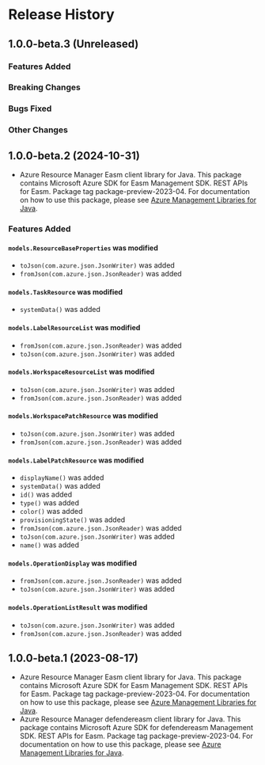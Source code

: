# Release History

## 1.0.0-beta.3 (Unreleased)

### Features Added

### Breaking Changes

### Bugs Fixed

### Other Changes

## 1.0.0-beta.2 (2024-10-31)

- Azure Resource Manager Easm client library for Java. This package contains Microsoft Azure SDK for Easm Management SDK. REST APIs for Easm. Package tag package-preview-2023-04. For documentation on how to use this package, please see [Azure Management Libraries for Java](https://aka.ms/azsdk/java/mgmt).

### Features Added

#### `models.ResourceBaseProperties` was modified

* `toJson(com.azure.json.JsonWriter)` was added
* `fromJson(com.azure.json.JsonReader)` was added

#### `models.TaskResource` was modified

* `systemData()` was added

#### `models.LabelResourceList` was modified

* `fromJson(com.azure.json.JsonReader)` was added
* `toJson(com.azure.json.JsonWriter)` was added

#### `models.WorkspaceResourceList` was modified

* `toJson(com.azure.json.JsonWriter)` was added
* `fromJson(com.azure.json.JsonReader)` was added

#### `models.WorkspacePatchResource` was modified

* `toJson(com.azure.json.JsonWriter)` was added
* `fromJson(com.azure.json.JsonReader)` was added

#### `models.LabelPatchResource` was modified

* `displayName()` was added
* `systemData()` was added
* `id()` was added
* `type()` was added
* `color()` was added
* `provisioningState()` was added
* `fromJson(com.azure.json.JsonReader)` was added
* `toJson(com.azure.json.JsonWriter)` was added
* `name()` was added

#### `models.OperationDisplay` was modified

* `fromJson(com.azure.json.JsonReader)` was added
* `toJson(com.azure.json.JsonWriter)` was added

#### `models.OperationListResult` was modified

* `toJson(com.azure.json.JsonWriter)` was added
* `fromJson(com.azure.json.JsonReader)` was added

## 1.0.0-beta.1 (2023-08-17)

- Azure Resource Manager Easm client library for Java. This package contains Microsoft Azure SDK for Easm Management SDK. REST APIs for Easm. Package tag package-preview-2023-04. For documentation on how to use this package, please see [Azure Management Libraries for Java](https://aka.ms/azsdk/java/mgmt).
- Azure Resource Manager defendereasm client library for Java. This package contains Microsoft Azure SDK for defendereasm Management SDK. REST APIs for Easm. Package tag package-preview-2023-04. For documentation on how to use this package, please see [Azure Management Libraries for Java](https://aka.ms/azsdk/java/mgmt).

